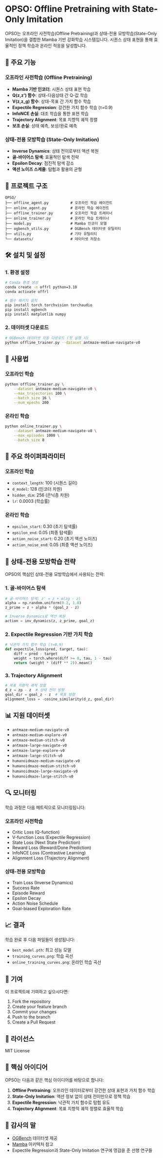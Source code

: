 # OPSO: Offline Pretraining with State-Only Imitation

OPSO는 오프라인 사전학습(Offline Pretraining)과 상태-전용 모방학습(State-Only Imitation)을 결합한 Mamba 기반 강화학습 시스템입니다. 시퀀스 상태 표현을 통해 효율적인 정책 학습과 온라인 적응을 달성합니다.

## 🚀 주요 기능

### 오프라인 사전학습 (Offline Pretraining)
- **Mamba 기반 인코더**: 시퀀스 상태 표현 학습
- **Q(z,z') 함수**: 상태-다음상태 간 Q-값 학습
- **V(z,z_g) 함수**: 상태-목표 간 가치 함수 학습
- **Expectile Regression**: 강건한 가치 함수 학습 (τ=0.9)
- **InfoNCE 손실**: 대조 학습을 통한 표현 학습
- **Trajectory Alignment**: 목표 지향적 궤적 정렬
- **보조 손실**: 상태 예측, 보상/완료 예측

### 상태-전용 모방학습 (State-Only Imitation)
- **Inverse Dynamics**: 상태 전이로부터 액션 복원
- **골-바이어스 탐색**: 효율적인 탐색 전략
- **Epsilon Decay**: 점진적 탐색 감소
- **액션 노이즈 스케줄**: 탐험과 활용의 균형

## 📁 프로젝트 구조

```
OPSO/
├── offline_agent.py          # 오프라인 학습 에이전트
├── online_agent.py           # 온라인 학습 에이전트
├── offline_trainer.py        # 오프라인 학습 트레이너
├── online_trainer.py         # 온라인 학습 트레이너
├── model.py                  # Mamba 인코더 모델
├── ogbench_utils.py          # OGBench 데이터셋 유틸리티
├── utils.py                  # 기타 유틸리티
└── datasets/                 # 데이터셋 저장소
```

## 🛠️ 설치 및 설정

### 1. 환경 설정
```bash
# Conda 환경 생성
conda create -n offrl python=3.10
conda activate offrl

# 필수 패키지 설치
pip install torch torchvision torchaudio
pip install ogbench
pip install matplotlib numpy
```

### 2. 데이터셋 다운로드
```bash
# OGBench 데이터셋 자동 다운로드 (첫 실행 시)
python offline_trainer.py --dataset antmaze-medium-navigate-v0
```

## 🎯 사용법

### 오프라인 학습
```bash
python offline_trainer.py \
    --dataset antmaze-medium-navigate-v0 \
    --max_trajectories 100 \
    --batch_size 16 \
    --num_epochs 200
```

### 온라인 학습
```bash
python online_trainer.py \
    --dataset antmaze-medium-navigate-v0 \
    --max_episodes 1000 \
    --batch_size 8
```

## 🔧 주요 하이퍼파라미터

### 오프라인 학습
- `context_length`: 100 (시퀀스 길이)
- `d_model`: 128 (인코더 차원)
- `hidden_dim`: 256 (은닉층 차원)
- `lr`: 0.0003 (학습률)

### 온라인 학습
- `epsilon_start`: 0.30 (초기 탐색률)
- `epsilon_end`: 0.05 (최종 탐색률)
- `action_noise_start`: 0.20 (초기 액션 노이즈)
- `action_noise_end`: 0.05 (최종 액션 노이즈)

## 🎨 상태-전용 모방학습 전략

OPSO의 핵심인 상태-전용 모방학습에서 사용되는 전략:

### 1. 골-바이어스 탐색
```python
# 골-바이어스 탐색: z' = z + α(zg - z)
alpha = np.random.uniform(0.2, 1.0)
z_prime = z + alpha * (goal_z - z)

# Inverse Dynamics로 액션 복원
action = inv_dynamics(z, z_prime, goal_z)
```

### 2. Expectile Regression 기반 가치 학습
```python
# 낙관적 가치 함수 학습 (τ=0.9)
def expectile_loss(pred, target, tau):
    diff = pred - target
    weight = torch.where(diff >= 0, tau, 1 - tau)
    return (weight * (diff ** 2)).mean()
```

### 3. Trajectory Alignment
```python
# 목표 지향적 궤적 정렬
d_z = zp - z  # 상태 전이 방향
goal_dir = goal_z - z  # 목표 방향
alignment_loss = -cosine_similarity(d_z, goal_dir)
```

## 📊 지원 데이터셋

- `antmaze-medium-navigate-v0`
- `antmaze-medium-explore-v0`
- `antmaze-medium-stitch-v0`
- `antmaze-large-navigate-v0`
- `antmaze-large-explore-v0`
- `antmaze-large-stitch-v0`
- `humanoidmaze-medium-navigate-v0`
- `humanoidmaze-medium-stitch-v0`
- `humanoidmaze-large-navigate-v0`
- `humanoidmaze-large-stitch-v0`

## 🔍 모니터링

학습 과정은 다음 메트릭으로 모니터링됩니다:

### 오프라인 사전학습
- Critic Loss (Q-function)
- V-function Loss (Expectile Regression)
- State Loss (Next State Prediction)
- Reward Loss (Reward/Done Prediction)
- InfoNCE Loss (Contrastive Learning)
- Alignment Loss (Trajectory Alignment)

### 상태-전용 모방학습
- Train Loss (Inverse Dynamics)
- Success Rate
- Episode Reward
- Epsilon Decay
- Action Noise Schedule
- Goal-biased Exploration Rate

## 📈 결과

학습 완료 후 다음 파일들이 생성됩니다:
- `best_model.pth`: 최고 성능 모델
- `training_curves.png`: 학습 곡선
- `online_training_curves.png`: 온라인 학습 곡선

## 🤝 기여

이 프로젝트에 기여하고 싶으시다면:
1. Fork the repository
2. Create your feature branch
3. Commit your changes
4. Push to the branch
5. Create a Pull Request

## 📄 라이선스

MIT License

## 🔬 핵심 아이디어

OPSO는 다음과 같은 핵심 아이디어를 바탕으로 합니다:

1. **Offline Pretraining**: 오프라인 데이터로부터 강건한 상태 표현과 가치 함수 학습
2. **State-Only Imitation**: 액션 정보 없이 상태 전이만으로 정책 학습
3. **Expectile Regression**: 낙관적 가치 함수로 탐험 유도
4. **Trajectory Alignment**: 목표 지향적 궤적 정렬로 효율적 학습

## 🙏 감사의 말

- [OGBench](https://github.com/ogbench/ogbench) 데이터셋 제공
- [Mamba](https://github.com/state-spaces/mamba) 아키텍처 참고
- Expectile Regression과 State-Only Imitation 연구에 영감을 준 선행 연구들
